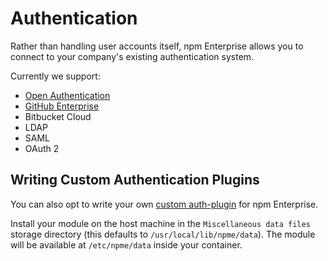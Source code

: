 # Authentication

Rather than handling user accounts itself, npm Enterprise allows
you to connect to your company's existing authentication system.

Currently we support:

- [Open Authentication]
- [GitHub Enterprise]
- Bitbucket Cloud
- LDAP
- SAML
- OAuth 2

## Writing Custom Authentication Plugins

You can also opt to write your own [custom auth-plugin] for npm Enterprise.

Install your module on the host machine in the `Miscellaneous data files` storage directory (this defaults to `/usr/local/lib/npme/data`). The module will be available at `/etc/npme/data` inside your container.

[GitHub Enterprise]: /up-and-running/auth/github.html
[Open Authentication]: /up-and-running/auth/open.html
[custom auth-plugin]: https://github.com/nexdrew/npme-auth-gitlab
